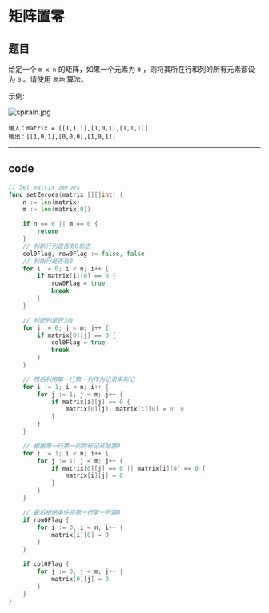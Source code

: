 # 矩阵置零

## 题目

给定一个 `m x n` 的矩阵，如果一个元素为 `0` ，则将其所在行和列的所有元素都设为 `0` 。请使用 `原地` 算法。

示例:

![spiraln.jpg](https://s2.loli.net/2022/07/14/mXBCc45ipEDYf6G.jpg)

```text
输入：matrix = [[1,1,1],[1,0,1],[1,1,1]]
输出：[[1,0,1],[0,0,0],[1,0,1]]
```

---

## code

```go
// Set matrix zeroes
func setZeroes(matrix [][]int) {
	n := len(matrix)
	m := len(matrix[0])

	if n == 0 || m == 0 {
		return
	}
	// 判断行列是否有0标志
	col0Flag, row0Flag := false, false
	// 判断行是否有0
	for i := 0; i < n; i++ {
		if matrix[i][0] == 0 {
			row0Flag = true
			break
		}
	}

	// 判断列是否为0
	for j := 0; j < m; j++ {
		if matrix[0][j] == 0 {
			col0Flag = true
			break
		}
	}

	// 然后利用第一行第一列作为记录来标记
	for i := 1; i < n; i++ {
		for j := 1; j < m; j++ {
			if matrix[i][j] == 0 {
				matrix[0][j], matrix[i][0] = 0, 0
			}
		}
	}

	// 根据第一行第一列的标记开始置0
	for i := 1; i < n; i++ {
		for j := 1; j < m; j++ {
			if matrix[0][j] == 0 || matrix[i][0] == 0 {
				matrix[i][j] = 0
			}
		}
	}

	// 最后根绝条件将第一行第一列置0
	if row0Flag {
		for i := 0; i < n; i++ {
			matrix[i][0] = 0
		}
	}

	if col0Flag {
		for j := 0; j < m; j++ {
			matrix[0][j] = 0
		}
	}
}
```
